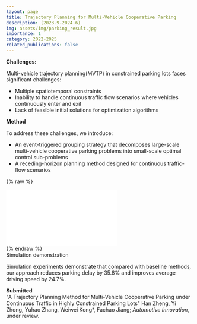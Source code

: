 ```yaml
---
layout: page
title: Trajectory Planning for Multi-Vehicle Cooperative Parking
description: (2023.9-2024.6)
img: assets/img/parking_result.jpg
importance: 1
category: 2022-2025
related_publications: false
---
```


**Challenges:**

Multi-vehicle trajectory planning(MVTP) in constrained parking lots faces significant challenges:

- Multiple spatiotemporal constraints
- Inability to handle continuous traffic flow scenarios where vehicles continuously enter and exit
- Lack of feasible initial solutions for optimization algorithms

**Method**

To address these challenges, we introduce:

- An event-triggered grouping strategy that decomposes large-scale multi-vehicle cooperative parking problems into small-scale optimal control sub-problems
- A receding-horizon planning method designed for continuous traffic-flow scenarios

{% raw %}

<div class="row justify-content-sm-center">
  <div class="col-sm-10 mt-3 mt-md-0">
    <div class="embed-responsive embed-responsive-16by9 rounded z-depth-1">
        <iframe src="//player.bilibili.com/player.html?isOutside=true&aid=1101319508&bvid=BV1qw4m1o7QX&cid=1460259483&p=1" scrolling="no" border="0" frameborder="no" framespacing="0" allowfullscreen="true">
        </iframe>     
    </div>
  </div>
</div>
{% endraw %}

<div class="caption">
    Simulation demonstration
</div>

Simulation experiments demonstrate that compared with baseline methods, our approach reduces parking delay by 35.8% and improves average driving speed by 24.7%.

**Submitted**  
"A Trajectory Planning Method for Multi-Vehicle Cooperative Parking under Continuous Traffic in Highly Constrained Parking Lots" Han Zheng, Yi Zhong, Yuhao Zhang, Weiwei Kong\*, Fachao Jiang; <em>Automotive Innovation</em>, under review.
